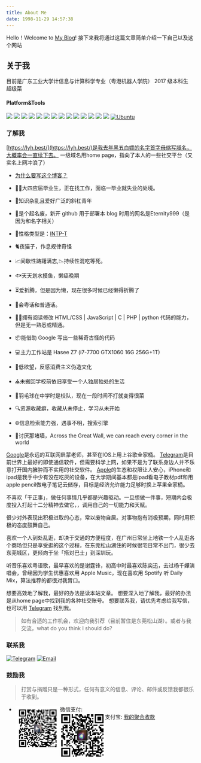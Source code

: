 ```yaml
---
title: About Me
date: 1998-11-29 14:57:38
---
```

Hello！Welcome to [My Blog](https://hexo.lyh.best/)!
接下来我将通过这篇文章简单介绍一下自己以及这个网站
## 关于我
目前是广东工业大学计信息与计算科学专业（粤港机器人学院） 2017 级本科生
超级菜
#### Platform&Tools
[![](https://img.shields.io/badge/OS-CentOS7-33aadd?style=flat-square&logo=centos&logoColor=ffffff)](https://www.centos.org/) [![](https://img.shields.io/badge/iPhone-8Plus-999999?style=flat-square&logo=apple&logoColor=ffffff)](https://www.apple.com/) [![](https://img.shields.io/badge/Windows-10-2376bc?style=flat-square&logo=windows&logoColor=ffffff)](https://www.microsoft.com/windows/get-windows-10) [![](https://img.shields.io/badge/IDE-Visual%20Studio%20Code-blue?style=flat-square&logo=visual-studio-code&logoColor=ffffff)](https://code.visualstudio.com/) [![](https://img.shields.io/badge/-Node.js-43853d?style=flat-square&logo=node.js&logoColor=ffffff)](https://nodejs.org/) [![](https://img.shields.io/badge/-PHP-777BB4?style=flat-square&logo=php&logoColor=ffffff)](https://www.php.net/) [![](https://img.shields.io/badge/-Docker-2496ED?style=flat-square&logo=docker&logoColor=ffffff)](https://www.docker.com/) [![](https://img.shields.io/badge/-HTML5-E34F26?style=flat-square&logo=html5&logoColor=white)](https://html.spec.whatwg.org/) [![](https://img.shields.io/badge/-CSS3-1572B6?style=flat-square&logo=css3&logoColor=white)](https://www.w3.org/Style/CSS/) [![](https://img.shields.io/badge/-JavaScript-f7e018?style=flat-square&logo=javascript&logoColor=white)](https://www.ecma-international.org/) [![](https://img.shields.io/badge/-Git-f05032?style=flat-square&logo=git&logoColor=white)](https://git-scm.com/) [![](https://img.shields.io/badge/-Nginx-269539?style=flat-square&logo=nginx&logoColor=ffffff)](https://nginx.org/) [![](https://img.shields.io/badge/-Linux-fcc624?style=flat-square&logo=linux&logoColor=white)](https://www.linuxfoundation.org/) [![](https://img.shields.io/badge/-RaspberryPi-C51A4A?style=flat-square&logo=Raspberry-Pi&logoColor=ffffff)](https://www.raspberrypi.org/) [![Ubuntu](https://img.shields.io/badge/-Ubuntu-E95420?style=flat-square&logo=Ubuntu&logoColor=fff)](https://ubuntu.com/)

### 了解我
[https://lyh.best/](https://lyh.best/)是我去年黑五白嫖的名字首字母缩写域名，大概率会一直续下去。
一级域名用home page，指向了本人的一些社交平台（又实名上网冲浪了）
* [为什么要写这个博客？](/19981129/HelloWorld/)


* 👨‍🎓大四应届毕业生，正在找工作，面临一毕业就失业的处境。
* 👀知识杂乱且爱好广泛的斜杠青年
* 🎉是个起名废，新开 github 用于部署本 blog 时用的网名是Eternity999（是因为和名字相关）
* 🌰性格类型是：[INTP-T](https://www.16personalities.com/ch/%E4%BA%BA%E6%A0%BC%E6%B5%8B%E8%AF%95)
* 🐈夜猫子，作息规律奇怪
* 📈间歇性踌躇满志,📉持续性混吃等死。
* 🐟天天划水摸鱼，懒癌晚期
* ⏳爱折腾，但是因为懒，现在很多时候已经懒得折腾了
* 💬会粤话和普通话。
* 🤦‍♂️拥有阅读修改 HTML/CSS | JavaScript | C | PHP | python 代码的能力，但是无一熟悉或精通。
* 📦能借助 Google 写出一些稀奇古怪的代码
* 💻主力工作站是 Hasee Z7 (i7-7700 GTX1060 16G 256G+1T)
* 🛒低欲望，反感消费主义伪造文化
* ⛪未搬回学校前依旧享受一个人独居独处的生活
* 🏸羽毛球在中学时是校队，现在一段时间不打就变得很菜
* 🔍资源收藏癖，收藏从未停止，学习从未开始
* 🌐信息检索能力强，遇事不明，搜索引擎
* 🚧讨厌那堵墙，Across the Great Wall, we can reach every corner in the world

[Google](https://google.com)是永远的互联网启蒙老师，甚至在IOS上用上谷歌全家桶。
[Telegram](https://telegram.org/)是目前世界上最好的即使通信软件，但需要科学上网，如果不是为了联系身边人并不乐意打开国内臃肿而不实用的社交软件。
[Apple](https://apple.com)的生态和权限让人安心，iPhone和ipad是我手中少有没在吃灰的设备，在大学期间基本都是ipad看电子教材pdf和用apple pencil做电子笔记云储存，目标是经济允许能力足够时换上苹果全家桶。

不喜欢「干正事」，做任何事情几乎都是兴趣驱动。一旦想做一件事，短期内会极度投入打起十二分精神去做它，，调用自己的一切能力和天赋。

很少对外表现出积极进取的心态，常以废物自居。对事物抱有消极预期，同时用积极的态度鼓舞自己。

喜欢一个人到处乱逛，却决于交通的方便程度，在广州日常坐上地铁一个人乱逛各个商场但只是享受逛的这个过程，在东莞松山湖住的时候很宅日常不出门，很少去东莞城区，更倾向于坐「搭对巴士」到深圳玩。

听音乐喜欢粤语歌，最早喜欢的是谢霆锋，初高中时最喜欢陈奕迅，去过杨千嬅演唱会，曾经因为学生优惠喜欢用 Apple Music，现在喜欢用 Spotify 听 Daily Mix，算法推荐的都很对我胃口。

想要高效地了解我，最好的办法是读本站文章。
想要深入地了解我，最好的办法是从home page中找到我的各种社交账号。
想要联系我，请优先考虑给我写信，也可以用 [Telegram](https://t.me/wing_tele) 找到我。

> 如有合适的工作机会，欢迎向我引荐（目前暂住是东莞松山湖）。或者与我交流，what do you think I should do?

### 联系我
[![Telegram](https://img.shields.io/badge/-https://t.me/wing_tele-2CA5E0?style=flat-square&logo=Telegram&logoColor=fff)](https://t.me/wing_tele)
[![Email](https://img.shields.io/badge/-gdleeyh@gmail.com-D14836?style=flat-square&logo=Gmail&logoColor=fff)](mailto:gdleeyh@gmail.com)

### 鼓励我
> 打赏与捐赠只是一种形式，任何有意义的信息、评论、邮件或反馈我都很乐于收到。

* 微信支付:<img src="/img/wechatpay.jpg" alt="微信支付" width="25%" height="25%" align="left">
* 支付宝:<img src="/img/alipay.jpg" alt="支付宝" width="25%" height="25%" align="left">
[我的聚合收款](https://merger.lyh.best)


<!--
注释
#### Console&Game
[![](https://img.shields.io/badge/-Vue.js-4fc08d?style=flat-square&logo=vue.js&logoColor=ffffff)](https://vuejs.org/)
[![](https://img.shields.io/badge/Steam-171a21?style=flat-square&logo=steam&logoColor=ffffff)](https://steamcommunity.com/id/isXiaoLin)

[![](https://img.shields.io/badge/OS-Arch%20Linux-33aadd?style=flat-square&logo=arch-linux&logoColor=ffffff)](https://www.archlinux.org/)
[![](https://img.shields.io/badge/macOS-Hackintosh-292e33?style=flat-square&logo=apple&logoColor=ffffff)](https://www.tonymacx86.com/)
[![](https://img.shields.io/badge/Windows-10-2376bc?style=flat-square&logo=windows&logoColor=ffffff)](https://www.microsoft.com/windows/get-windows-10)
[![](https://img.shields.io/badge/IDE-Visual%20Studio%20Code-blue?style=flat-square&logo=visual-studio-code&logoColor=ffffff)](https://code.visualstudio.com/)

[![](https://img.shields.io/badge/OnePlus-7%20Pro-f5010c?style=flat-square&logo=oneplus&logoColor=ffffff)](https://www.oneplus.com/)
[![](https://img.shields.io/badge/iPhone-XS-999999?style=flat-square&logo=apple&logoColor=ffffff)](https://www.apple.com/)
[![](https://img.shields.io/badge/Blackberry-Classic-000000?style=flat-square&logo=blackberry&logoColor=ffffff)](https://www.blackberry.com/)

[![](https://img.shields.io/badge/-React-61dafb?style=flat-square&logo=react&logoColor=ffffff)](https://reactjs.org/)
[![](https://img.shields.io/badge/-Webpack-8dd6f9?style=flat-square&logo=webpack&logoColor=white)](https://webpack.js.org/)
[![](https://img.shields.io/badge/-Docker-2496ED?style=flat-square&logo=docker&logoColor=ffffff)](https://www.docker.com/)
[![](https://img.shields.io/badge/-TypeScript-007acc?style=flat-square&logo=typescript&logoColor=white)](https://www.typescriptlang.org/)
[![](https://img.shields.io/badge/-CSS3-1572B6?style=flat-square&logo=css3&logoColor=white)](https://www.w3.org/Style/CSS/)
[![](https://img.shields.io/badge/-MariaDB-003545?style=flat-square&logo=mariadb&logoColor=white)](https://mariadb.com/)
[![](https://img.shields.io/badge/-Sass-cc6699?style=flat-square&logo=sass&logoColor=white)](https://sass-lang.com/)
[![](https://img.shields.io/badge/-NPM-cb3837?style=flat-square&logo=npm&logoColor=white)](https://npmjs.com/)
[![](https://img.shields.io/badge/-PostCSS-dd3a0a?style=flat-square&logo=postcss&logoColor=white)](https://postcss.org/)

[![](https://img.shields.io/badge/-Stylus-ff6347?style=flat-square&logo=stylus&logoColor=ffffff)](https://stylus-lang.com/)
[![](https://img.shields.io/badge/-Linux-fcc624?style=flat-square&logo=linux&logoColor=white)](https://www.linuxfoundation.org/)
[![](https://img.shields.io/badge/-JavaScript-f7e018?style=flat-square&logo=javascript&logoColor=white)](https://www.ecma-international.org/)
[![](https://img.shields.io/badge/-Vue.js-4fc08d?style=flat-square&logo=vue.js&logoColor=ffffff)](https://vuejs.org/)
[![](https://img.shields.io/badge/-Node.js-43853d?style=flat-square&logo=node.js&logoColor=ffffff)](https://nodejs.org/)
[![](https://img.shields.io/badge/-Nginx-269539?style=flat-square&logo=nginx&logoColor=ffffff)](https://nginx.org/)

-->
